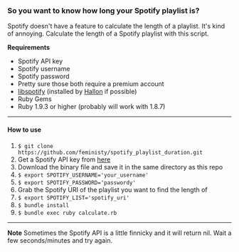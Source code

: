 ### So you want to know how long your Spotify playlist is?

Spotify doesn't have a feature to calculate the length of a playlist. It's kind of annoying. Calculate the length of a Spotify playlist with this script.

**Requirements**

 - Spotify API key
 - Spotify username
 - Spotify password
 - Pretty sure those both require a premium account
 - [libspotify](https://developer.spotify.com/technologies/libspotify/) (installed by [Hallon](https://github.com/Burgestrand/Hallon) if possible)
 - Ruby Gems
 - Ruby 1.9.3 or higher (probably will work with 1.8.7)

---

#### How to use

1. ```$ git clone https://github.com/feministy/spotify_playlist_duration.git```
2. Get a Spotify API key from [here](https://developer.spotify.com/technologies/libspotify/keys/)
3. Download the binary file and save it in the same directory as this repo
4. ```$ export SPOTIFY_USERNAME='your_username'```
5. ```$ export SPOTIFY_PASSWORD='passwordy'```
6. Grab the Spotify URI of the playlist you want to find the length of
7. ```$ export SPOTIFY_LIST='spotify_uri'```
8. ```$ bundle install```
9. ```$ bundle exec ruby calculate.rb```

---

**Note** Sometimes the Spotify API is a little finnicky and it will return nil. Wait a few seconds/minutes and try again.